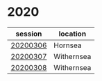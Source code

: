 # 2020

session | location |
---|-------|
[20200306](../20200306.md) | Hornsea |
[20200307]() | Withernsea |
[20200308]() | Withernsea |
